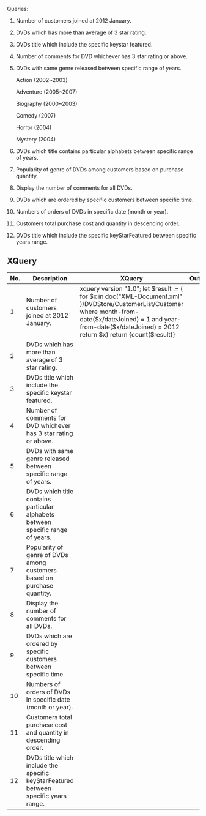 Queries:

1. Number of customers joined at 2012 January.

2. DVDs which has more than average of 3 star rating.

3. DVDs title which include the specific keystar featured.

4. Number of comments for DVD whichever has 3 star rating or above.

5. DVDs with same genre released between specific range of years.

    Action (2002~2003)

    Adventure (2005~2007)
    
    Biography (2000~2003)
  
    Comedy (2007)
    
    Horror (2004)
    
    Mystery (2004)

6. DVDs which title contains particular alphabets between specific range of years.

7. Popularity of genre of DVDs among customers based on purchase quantity.

8. Display the number of comments for all DVDs.

9. DVDs which are ordered by specific customers between specific time.

10. Numbers of orders of DVDs in specific date (month or year).

11. Customers total purchase cost and quantity in descending order.

12. DVDs title which include the specific keyStarFeatured between specific years range.


## XQuery
| No. | Description                                                                         | XQuery                                                                                                                                                                                                                                                                                | Output |
|-----|-------------------------------------------------------------------------------------|---------------------------------------------------------------------------------------------------------------------------------------------------------------------------------------------------------------------------------------------------------------------------------------|--------|
| 1   | Number of customers joined at 2012 January.                                         | xquery version "1.0"; let $result := ( for $x in doc("XML-Document.xml" )/DVDStore/CustomerList/Customer where month-from-date($x/dateJoined) = 1 and year-from-date($x/dateJoined) = 2012 return $x) return <NoOfCustomerJoinedAt2012>{count($result)}</NoOfCustomerJoinedAt2012Jan> |        |
| 2   | DVDs which has more than average of 3 star rating.                                  |                                                                                                                                                                                                                                                                                       |        |
| 3   | DVDs title which include the specific keystar featured.                             |                                                                                                                                                                                                                                                                                       |        |
| 4   | Number of comments for DVD whichever has 3 star rating or above.                    |                                                                                                                                                                                                                                                                                       |        |
| 5   | DVDs with same genre released between specific range of years.                      |                                                                                                                                                                                                                                                                                       |        |
| 6   | DVDs which title contains particular alphabets between specific range of years.     |                                                                                                                                                                                                                                                                                       |        |
| 7   | Popularity of genre of DVDs among customers based on purchase quantity.             |                                                                                                                                                                                                                                                                                       |        |
| 8   | Display the number of comments for all DVDs.                                        |                                                                                                                                                                                                                                                                                       |        |
| 9   | DVDs which are ordered by specific customers between specific time.                 |                                                                                                                                                                                                                                                                                       |        |
| 10  | Numbers of orders of DVDs in specific date (month or year).                         |                                                                                                                                                                                                                                                                                       |        |
| 11  | Customers total purchase cost and quantity in descending order.                     |                                                                                                                                                                                                                                                                                       |        |
| 12  | DVDs title which include the specific keyStarFeatured between specific years range. |                                                                                                                                                                                                                                                                                       |        |
